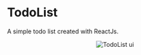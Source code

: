 # TodoList
A simple todo list created with ReactJs.

<p align="center">
  <img src="https://i.postimg.cc/sf9RkrPQ/Screenshot-2021-10-18-001654.jpg" alt="TodoList ui"/>
</p>
